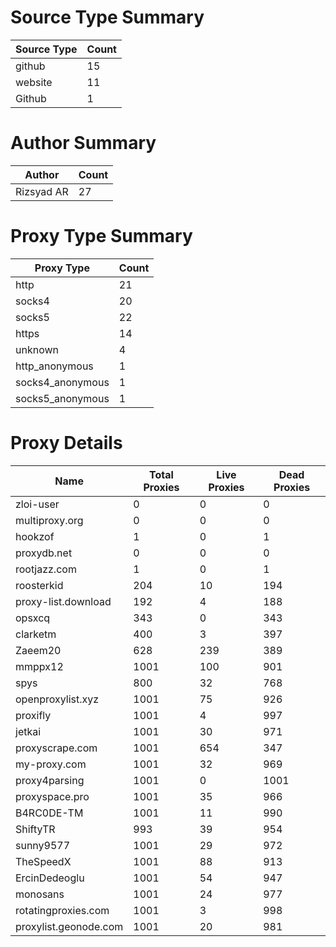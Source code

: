 # Source Type Summary

| Source Type | Count |
|-------------|-------|
| github | 15 |
| website | 11 |
| Github | 1 |


# Author Summary

| Author | Count |
|--------|-------|
| Rizsyad AR | 27 |


# Proxy Type Summary

| Proxy Type | Count |
|------------|-------|
| http | 21 |
| socks4 | 20 |
| socks5 | 22 |
| https | 14 |
| unknown | 4 |
| http_anonymous | 1 |
| socks4_anonymous | 1 |
| socks5_anonymous | 1 |


# Proxy Details

| Name | Total Proxies | Live Proxies | Dead Proxies |
|------|---------------|--------------|---------------|
| zloi-user | 0 | 0 | 0 |
| multiproxy.org | 0 | 0 | 0 |
| hookzof | 1 | 0 | 1 |
| proxydb.net | 0 | 0 | 0 |
| rootjazz.com | 1 | 0 | 1 |
| roosterkid | 204 | 10 | 194 |
| proxy-list.download | 192 | 4 | 188 |
| opsxcq | 343 | 0 | 343 |
| clarketm | 400 | 3 | 397 |
| Zaeem20 | 628 | 239 | 389 |
| mmppx12 | 1001 | 100 | 901 |
| spys | 800 | 32 | 768 |
| openproxylist.xyz | 1001 | 75 | 926 |
| proxifly | 1001 | 4 | 997 |
| jetkai | 1001 | 30 | 971 |
| proxyscrape.com | 1001 | 654 | 347 |
| my-proxy.com | 1001 | 32 | 969 |
| proxy4parsing | 1001 | 0 | 1001 |
| proxyspace.pro | 1001 | 35 | 966 |
| B4RC0DE-TM | 1001 | 11 | 990 |
| ShiftyTR | 993 | 39 | 954 |
| sunny9577 | 1001 | 29 | 972 |
| TheSpeedX | 1001 | 88 | 913 |
| ErcinDedeoglu | 1001 | 54 | 947 |
| monosans | 1001 | 24 | 977 |
| rotatingproxies.com | 1001 | 3 | 998 |
| proxylist.geonode.com | 1001 | 20 | 981 |
